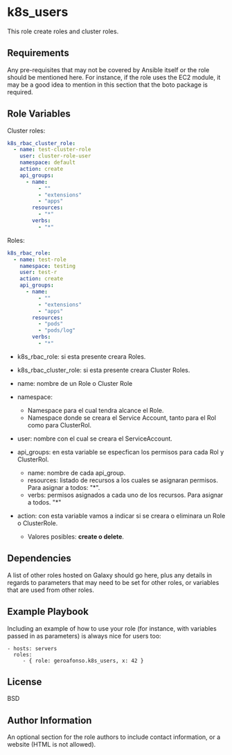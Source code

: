 k8s_users
=========

This role create roles and cluster roles.

Requirements
------------

Any pre-requisites that may not be covered by Ansible itself or the role should
be mentioned here. For instance, if the role uses the EC2 module, it may be a
good idea to mention in this section that the boto package is required.

Role Variables
--------------
Cluster roles:

```yaml
k8s_rbac_cluster_role:
  - name: test-cluster-role
    user: cluster-role-user
    namespace: default
    action: create
    api_groups:
      - name:
          - ""
          - "extensions"
          - "apps"
        resources:
          - "*"
        verbs:
          - "*"
```

Roles:
```yaml
k8s_rbac_role:
  - name: test-role
    namespace: testing
    user: test-r
    action: create
    api_groups:
      - name:
          - ""
          - "extensions"
          - "apps"
        resources:
          - "pods"
          - "pods/log"
        verbs:
          - "*"
```

- k8s_rbac_role: si esta presente creara Roles.
- k8s_rbac_cluster_role: si esta presente creara Cluster Roles.

- name: nombre de un Role o Cluster Role
- namespace: 
  - Namespace para el cual tendra alcance el Role.
  - Namespace donde se creara el Service Account, tanto para el Rol como para ClusterRol.
- user: nombre con el cual se creara el ServiceAccount.
- api_groups: en esta variable se especfican los permisos para cada Rol y ClusterRol.
  - name: nombre de cada api_group.
  - resources: listado de recursos a los cuales se asignaran permisos. Para asignar a todos: "*".
  - verbs: permisos asignados  a cada uno de los recursos. Para asignar a todos. "*"
- action: con esta variable vamos a indicar si se creara o eliminara un Role o ClusterRole.
  * Valores posibles: **create o delete**.

Dependencies
------------

A list of other roles hosted on Galaxy should go here, plus any details in
regards to parameters that may need to be set for other roles, or variables that
are used from other roles.

Example Playbook
----------------

Including an example of how to use your role (for instance, with variables
passed in as parameters) is always nice for users too:

    - hosts: servers
      roles:
         - { role: geroafonso.k8s_users, x: 42 }

License
-------

BSD

Author Information
------------------

An optional section for the role authors to include contact information, or a
website (HTML is not allowed).
